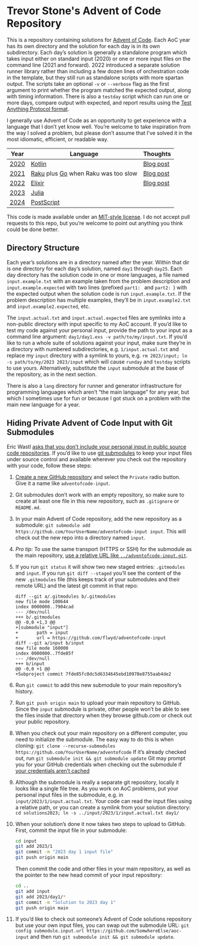 # Trevor Stone's Advent of Code Repository

This is a repository containing solutions for [Advent of
Code](https://adventofcode.com/). Each AoC year has its own directory and the
solution for each day is in its own subdirectory.  Each day’s solution is
generally a standalone program which takes input either on standard input
(2020) or one or more input files on the command line (2021 and forward). 2022
introduced a separate solution runner library rather than including a few dozen
lines of orchestration code in the template, but they still run as standalone
scripts with more spartan output.  The scripts take an optional `-v` or
`--verbose` flag as the first argument to print whether the program matched the
expected output, along with timing information.  There is also a `testday`
script which can run one or more days, compare output with expected, and report
results using the [Test Anything Protocol format](https://testanything.org/).

I generally use Advent of Code as an opportunity to get experience with a
language that I don’t yet know well. You’re welcome to take inspiration from the
way I solved a problem, but please don’t assume that I’ve solved it in the most
idiomatic, efficient, or readable way.

Year           | Language | Thoughts
-------------- | -------- | --------
[2020](./2020) | [Kotlin](https://kotlinlang.org/) | [Blog post](https://flwyd.dreamwidth.org/396527.html)
[2021](./2021) | [Raku](https://raku.org/) plus [Go](https://go.dev/) when Raku was too slow | [Blog post](https://flwyd.dreamwidth.org/400979.html)
[2022](./2022) | [Elixir](https://elixir-lang.org/) | [Blog post](https://flwyd.dreamwidth.org/405717.html)
[2023](./2023) | [Julia](https://julialang.org/) |
[2024](./2024) | [PostScript](https://en.wikipedia.org/wiki/PostScript) |

This code is made available under an [MIT-style license](./LICENSE). I do not
accept pull requests to this repo, but you’re welcome to point out anything you
think could be done better.

## Directory Structure

Each year’s solutions are in a directory named after the year.  Within that dir
is one directory for each day’s solution, named `day1` through `day25`.
Each day directory has the solution code in one or more languages, a file named
`input.example.txt` with an example taken from the problem description and
`input.example.expected` with two lines (prefixed `part1: ` and `part2: `) with
the expected output when the solution code is run `input.example.txt`.  If the
problem description has multiple examples, they’ll be in `input.example2.txt`
and `input.example2.expected`, etc.

The `input.actual.txt` and `input.actual.expected` files are symlinks into a
non-public directory with input specific to my AoC account.  If you’d like to
test my code against your personal input, provide the path to your input as a
command line argument: `day1/day1.exs -v path/to/my/input.txt`.  If you’d like
to run a whole suite of solutions against your input, make sure they’re in a
directory with numbered subdirectories, e.g. `1/input.actual.txt` and replace
my `input` directory with a symlink to yours, e.g. `rm 2023/input; ln -s
path/to/my/2023 2023/input` which will cause `runday` and `testday` scripts to
use yours.  Alternatively, substitute the `input` submodule at the base of the
repository, as in the next section.

There is also a `lang` directory for runner and generator infrastructure for
programming languages which aren’t “the main language” for any year, but which I
sometimes use for fun or because I got stuck on a problem with the main new
language for a year.

## Hiding Private Advent of Code Input with Git Submodules

Eric Wastl [asks that you don’t include your personal input in public source
code repositories](https://www.reddit.com/r/adventofcode/wiki/faqs/copyright/inputs/).
If you’d like to use [git submodules](https://git-scm.com/book/en/v2/Git-Tools-Submodules)
to keep your input files under source control and available wherever you check
out the repository with your code, follow these steps:

1.  [Create a new GitHub repository](https://github.com/new) and select the
    `Private` radio button.  Give it a name like `adventofcode-input`.
1.  Git submodules don’t work with an empty repository, so make sure to create
    at least one file in this new repository, such as `.gitignore` or
    `README.md`.
1.  In your main Advent of Code repository, add the new repository as a submodule:
    `git submodule add https://github.com/YourUserName/adventofcode-input input`.
    This will check out the new repo into a directory named `input`.
1.  *Pro tip:* To use the same transport (HTTPS or SSH) for the submodule as the
    main repository, [use a relative URL like
    `../adventofcode-input.git`](https://stackoverflow.com/questions/40841882/automatically-access-git-submodules-via-ssh-or-https).
1.  If you run `git status` it will show two new staged entries: `.gitmodules`
    and `input`.  If you run `git diff --staged` you’ll see the content of the
    new `.gitmodules` file (this keeps track of your submodules and their
    remote URL) and the latest git commit in that repo:

    ```
    diff --git a/.gitmodules b/.gitmodules
    new file mode 100644
    index 0000000..7904cad
    --- /dev/null
    +++ b/.gitmodules
    @@ -0,0 +1,3 @@
    +[submodule "input"]
    +       path = input
    +       url = https://github.com/flwyd/adventofcode-input
    diff --git a/input b/input
    new file mode 160000
    index 0000000..7fde85f
    --- /dev/null
    +++ b/input
    @@ -0,0 +1 @@
    +Subproject commit 7fde85fc0dc5d6334645ebd10978e8755aab4de2
    ```

1.  Run `git commit` to add this new submodule to your main repository’s history.
1.  Run `git push origin main` to upload your main repository to GitHub.  Since
    the `input` submodule is private, other people won’t be able to see the
    files inside that directory when they browse github.com or check out your
    public repository.
1.  When you check out your main repository on a different computer, you need to
    initialize the submodule.  The easy way to do this is when cloning:
    `git clone --recurse-submodules https://github.com/YourUserName/adventofcode`
    If it’s already checked out, run `git submodule init && git submodule update`
    Git may prompt you for your GitHub credentials when checking out the submodule
    if [your credentials aren’t cached](https://docs.github.com/en/get-started/getting-started-with-git/caching-your-github-credentials-in-git)
1.  Although the submodule is really a separate git repository, locally it looks
    like a single file tree.  As you work on AoC problems, put your personal
    input files in the submodule, e.g. in `input/2023/1/input.actual.txt`.  Your
    code can read the input files using a relative path, or you can create a
    symlink from your solution directory:
    `cd solutions2023; ln -s ../input/2023/1/input.actual.txt day1/`
1.  When your solution’s done it now takes two steps to upload to GitHub.
    First, commit the input file in your submodule:

    ```sh
    cd input
    git add 2023/1
    git commit -m "2023 day 1 input file"
    git push origin main
    ```

    Then commit the code and other files in your main repository, as well as the
    pointer to the new head commit of your input repository:

    ```sh
    cd ..
    git add input
    git add 2023/day1/*
    git commit -m "Solution to 2023 day 1"
    git push origin main
    ```

1.  If you’d like to check out someone’s Advent of Code solutions repository but
    use your own input files, you can swap out the submodule URL:
    `git config submodule.input.url https://github.com/SomwhereElse/aoc-input`
    and then run `git submodule init && git submodule update`.
